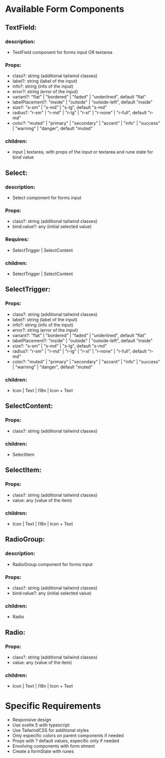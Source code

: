 # Available Form Components
## TextField:

### description:

- TextField component for forms input OR textarea

### Props:

- class?: string (additional tailwind classes)
- label?: string (label of the input)
- info?: string (info of the input)
- error?: string (error of the input)
- variant?: "flat" | "bordered" | "faded" | "underlined", default "flat"
- labelPlacement?: "inside" | "outside" | "outside-left", default "inside"
- size?: "s-sm" | "s-md" | "s-lg", default "s-md"
- radius?: "r-sm" | "r-md" | "r-lg" | "r-xl" | "r-none" | "r-full", default "r-md"
- color?: "muted" | "primary" | "secondary" | "accent" | "info" | "success" | "warning" | "danger", default "muted"

### children:

- input | textarea, with props of the input or textarea and rune state for bind value

## Select:

### description:

- Select component for forms input

### Props:

- class?: string (additional tailwind classes)
- bind:value?: any (initial selected value)

### Requires:
- SelectTrigger | SelectContent



### children:
- SelectTrigger | SelectContent

## SelectTrigger:
### Props:
- class?: string (additional tailwind classes)
- label?: string (label of the input)
- info?: string (info of the input)
- error?: string (error of the input)
- variant?: "flat" | "bordered" | "faded" | "underlined", default "flat"
- labelPlacement?: "inside" | "outside" | "outside-left", default "inside"
- size?: "s-sm" | "s-md" | "s-lg", default "s-md"
- radius?: "r-sm" | "r-md" | "r-lg" | "r-xl" | "r-none" | "r-full", default "r-md"
- color?: "muted" | "primary" | "secondary" | "accent" | "info" | "success" | "warning" | "danger", default "muted"

### children:
- Icon | Text | I18n | Icon + Text

## SelectContent:
### Props:
- class?: string (additional tailwind classes)
### children:
- SelectItem

## SelectItem:
### Props:
- class?: string (additional tailwind classes)
- value: any (value of the item)

### children:
- Icon | Text | I18n | Icon + Text  


## RadioGroup:
### description:
- RadioGroup component for forms input
### Props:
- class?: string (additional tailwind classes)
- bind:value?: any (initial selected value)
### children:
- Radio

## Radio:
### Props:
- class?: string (additional tailwind classes)
- value: any (value of the item)
### children:
- Icon | Text | I18n | Icon + Text

# Specific Requirements

- Responsive design
- Use svelte 5 with typescript
- Use TailwindCSS for additional styles
- Only especific colors on parent components if needed
- Props with ? default values, especific only if needed
- Envolving components with form elment
- Create a formState with runes 